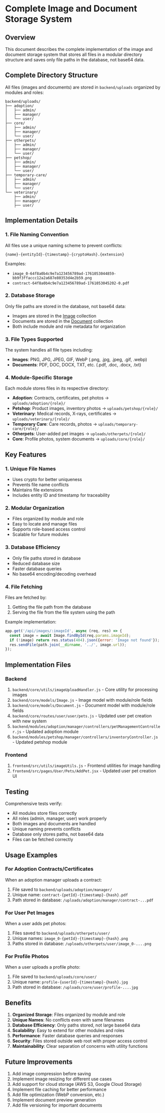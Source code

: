 # Complete Image and Document Storage System

## Overview
This document describes the complete implementation of the image and document storage system that stores all files in a modular directory structure and saves only file paths in the database, not base64 data.

## Complete Directory Structure
All files (images and documents) are stored in `backend/uploads` organized by modules and roles:

```
backend/uploads/
├── adoption/
│   ├── admin/
│   ├── manager/
│   └── user/
├── core/
│   ├── admin/
│   ├── manager/
│   └── user/
├── otherpets/
│   ├── admin/
│   ├── manager/
│   └── user/
├── petshop/
│   ├── admin/
│   ├── manager/
│   └── user/
├── temporary-care/
│   ├── admin/
│   ├── manager/
│   └── user/
└── veterinary/
    ├── admin/
    ├── manager/
    ├── user/
```

## Implementation Details

### 1. File Naming Convention
All files use a unique naming scheme to prevent conflicts:
```
{name}-{entityId}-{timestamp}-{cryptoHash}.{extension}
```

Examples:
- `image_0-64f8a0b4c9e7a123456789ad-1761053044859-bb9f3ffaccc12a2a687e80353d4e2b59.png`
- `contract-64f8a0b4c9e7a123456789ad-1761053045202-0.pdf`

### 2. Database Storage
Only file paths are stored in the database, not base64 data:
- Images are stored in the [Image](file:///d:/Second/MiniProject/backend/core/models/Image.js#L53-L53) collection
- Documents are stored in the [Document](file:///d:/Second/MiniProject/backend/core/models/Document.js#L77-L77) collection
- Both include module and role metadata for organization

### 3. File Types Supported
The system handles all file types including:
- **Images**: PNG, JPG, JPEG, GIF, WebP (.png, .jpg, .jpeg, .gif, .webp)
- **Documents**: PDF, DOC, DOCX, TXT, etc. (.pdf, .doc, .docx, .txt)

### 4. Module-Specific Storage
Each module stores files in its respective directory:
- **Adoption**: Contracts, certificates, pet photos → `uploads/adoption/{role}/`
- **Petshop**: Product images, inventory photos → `uploads/petshop/{role}/`
- **Veterinary**: Medical records, X-rays, certificates → `uploads/veterinary/{role}/`
- **Temporary Care**: Care records, photos → `uploads/temporary-care/{role}/`
- **Otherpets**: User-added pet images → `uploads/otherpets/{role}/`
- **Core**: Profile photos, system documents → `uploads/core/{role}/`

## Key Features

### 1. Unique File Names
- Uses crypto for better uniqueness
- Prevents file name conflicts
- Maintains file extensions
- Includes entity ID and timestamp for traceability

### 2. Modular Organization
- Files organized by module and role
- Easy to locate and manage files
- Supports role-based access control
- Scalable for future modules

### 3. Database Efficiency
- Only file paths stored in database
- Reduced database size
- Faster database queries
- No base64 encoding/decoding overhead

### 4. File Fetching
Files are fetched by:
1. Getting the file path from the database
2. Serving the file from the file system using the path

Example implementation:
```javascript
app.get('/api/images/:imageId', async (req, res) => {
  const image = await Image.findById(req.params.imageId);
  if (!image) return res.status(404).json({error: 'Image not found'});
  res.sendFile(path.join(__dirname, '../', image.url));
});
```

## Implementation Files

### Backend
1. `backend/core/utils/imageUploadHandler.js` - Core utility for processing images
2. `backend/core/models/Image.js` - Image model with module/role fields
3. `backend/core/models/Document.js` - Document model with module/role fields
4. `backend/core/routes/user/user/pets.js` - Updated user pet creation with new system
5. `backend/modules/adoption/manager/controllers/petManagementController.js` - Updated adoption module
6. `backend/modules/petshop/manager/controllers/inventoryController.js` - Updated petshop module

### Frontend
1. `frontend/src/utils/imageUtils.js` - Frontend utilities for image handling
2. `frontend/src/pages/User/Pets/AddPet.jsx` - Updated user pet creation UI

## Testing
Comprehensive tests verify:
- All modules store files correctly
- All roles (admin, manager, user) work properly
- Both images and documents are handled
- Unique naming prevents conflicts
- Database only stores paths, not base64 data
- Files can be fetched correctly

## Usage Examples

### For Adoption Contracts/Certificates
When an adoption manager uploads a contract:
1. File saved to `backend/uploads/adoption/manager/`
2. Unique name: `contract-{petId}-{timestamp}-{hash}.pdf`
3. Path stored in database: `/uploads/adoption/manager/contract-...pdf`

### For User Pet Images
When a user adds pet photos:
1. Files saved to `backend/uploads/otherpets/user/`
2. Unique names: `image_0-{petId}-{timestamp}-{hash}.png`
3. Paths stored in database: `/uploads/otherpets/user/image_0-....png`

### For Profile Photos
When a user uploads a profile photo:
1. File saved to `backend/uploads/core/user/`
2. Unique name: `profile-{userId}-{timestamp}-{hash}.jpg`
3. Path stored in database: `/uploads/core/user/profile-....jpg`

## Benefits
1. **Organized Storage**: Files organized by module and role
2. **Unique Names**: No conflicts even with same filenames
3. **Database Efficiency**: Only paths stored, not large base64 data
4. **Scalability**: Easy to extend for other modules and roles
5. **Performance**: Faster database queries and responses
6. **Security**: Files stored outside web root with proper access control
7. **Maintainability**: Clear separation of concerns with utility functions

## Future Improvements
1. Add image compression before saving
2. Implement image resizing for different use cases
3. Add support for cloud storage (AWS S3, Google Cloud Storage)
4. Implement file caching for better performance
5. Add file optimization (WebP conversion, etc.)
6. Implement document preview generation
7. Add file versioning for important documents